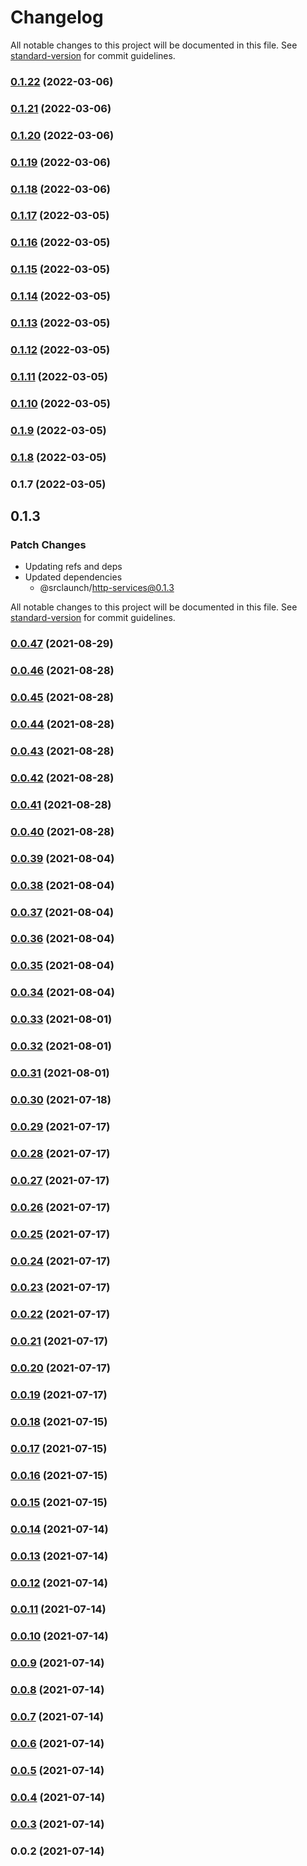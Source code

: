 # Changelog

All notable changes to this project will be documented in this file. See [standard-version](https://github.com/conventional-changelog/standard-version) for commit guidelines.

### [0.1.22](https://github.com/srclaunch/web-application-state/compare/v0.1.21...v0.1.22) (2022-03-06)

### [0.1.21](https://github.com/srclaunch/web-application-state/compare/v0.1.20...v0.1.21) (2022-03-06)

### [0.1.20](https://github.com/srclaunch/web-application-state/compare/v0.1.19...v0.1.20) (2022-03-06)

### [0.1.19](https://github.com/srclaunch/web-application-state/compare/v0.1.18...v0.1.19) (2022-03-06)

### [0.1.18](https://github.com/srclaunch/web-application-state/compare/v0.1.17...v0.1.18) (2022-03-06)

### [0.1.17](https://github.com/srclaunch/web-application-state/compare/v0.1.16...v0.1.17) (2022-03-05)

### [0.1.16](https://github.com/srclaunch/web-application-state/compare/v0.1.15...v0.1.16) (2022-03-05)

### [0.1.15](https://github.com/srclaunch/web-application-state/compare/v0.1.14...v0.1.15) (2022-03-05)

### [0.1.14](https://github.com/srclaunch/web-application-state/compare/v0.1.13...v0.1.14) (2022-03-05)

### [0.1.13](https://github.com/srclaunch/web-application-state/compare/v0.1.12...v0.1.13) (2022-03-05)

### [0.1.12](https://github.com/srclaunch/web-application-state/compare/v0.1.11...v0.1.12) (2022-03-05)

### [0.1.11](https://github.com/srclaunch/web-application-state/compare/v0.1.10...v0.1.11) (2022-03-05)

### [0.1.10](https://github.com/srclaunch/web-application-state/compare/v0.1.9...v0.1.10) (2022-03-05)

### [0.1.9](https://github.com/srclaunch/web-application-state/compare/v0.1.8...v0.1.9) (2022-03-05)

### [0.1.8](https://github.com/srclaunch/web-application-state/compare/v0.1.7...v0.1.8) (2022-03-05)

### 0.1.7 (2022-03-05)

## 0.1.3

### Patch Changes

- Updating refs and deps
- Updated dependencies
  - @srclaunch/http-services@0.1.3

All notable changes to this project will be documented in this file. See [standard-version](https://github.com/conventional-changelog/standard-version) for commit guidelines.

### [0.0.47](https://github.com/srclaunch/state/compare/v0.0.46...v0.0.47) (2021-08-29)

### [0.0.46](https://github.com/srclaunch/state/compare/v0.0.45...v0.0.46) (2021-08-28)

### [0.0.45](https://github.com/srclaunch/state/compare/v0.0.44...v0.0.45) (2021-08-28)

### [0.0.44](https://github.com/srclaunch/state/compare/v0.0.43...v0.0.44) (2021-08-28)

### [0.0.43](https://github.com/srclaunch/state/compare/v0.0.42...v0.0.43) (2021-08-28)

### [0.0.42](https://github.com/srclaunch/state/compare/v0.0.41...v0.0.42) (2021-08-28)

### [0.0.41](https://github.com/srclaunch/state/compare/v0.0.40...v0.0.41) (2021-08-28)

### [0.0.40](https://github.com/srclaunch/state/compare/v0.0.39...v0.0.40) (2021-08-28)

### [0.0.39](https://github.com/srclaunch/state/compare/v0.0.38...v0.0.39) (2021-08-04)

### [0.0.38](https://github.com/srclaunch/state/compare/v0.0.37...v0.0.38) (2021-08-04)

### [0.0.37](https://github.com/srclaunch/state/compare/v0.0.36...v0.0.37) (2021-08-04)

### [0.0.36](https://github.com/srclaunch/state/compare/v0.0.35...v0.0.36) (2021-08-04)

### [0.0.35](https://github.com/srclaunch/state/compare/v0.0.34...v0.0.35) (2021-08-04)

### [0.0.34](https://github.com/srclaunch/state/compare/v0.0.33...v0.0.34) (2021-08-04)

### [0.0.33](https://github.com/srclaunch/state/compare/v0.0.32...v0.0.33) (2021-08-01)

### [0.0.32](https://github.com/srclaunch/state/compare/v0.0.31...v0.0.32) (2021-08-01)

### [0.0.31](https://github.com/srclaunch/state/compare/v0.0.30...v0.0.31) (2021-08-01)

### [0.0.30](https://github.com/srclaunch/state/compare/v0.0.29...v0.0.30) (2021-07-18)

### [0.0.29](https://github.com/srclaunch/state/compare/v0.0.28...v0.0.29) (2021-07-17)

### [0.0.28](https://github.com/srclaunch/state/compare/v0.0.27...v0.0.28) (2021-07-17)

### [0.0.27](https://github.com/srclaunch/state/compare/v0.0.26...v0.0.27) (2021-07-17)

### [0.0.26](https://github.com/srclaunch/state/compare/v0.0.25...v0.0.26) (2021-07-17)

### [0.0.25](https://github.com/srclaunch/state/compare/v0.0.24...v0.0.25) (2021-07-17)

### [0.0.24](https://github.com/srclaunch/state/compare/v0.0.23...v0.0.24) (2021-07-17)

### [0.0.23](https://github.com/srclaunch/state/compare/v0.0.22...v0.0.23) (2021-07-17)

### [0.0.22](https://github.com/srclaunch/state/compare/v0.0.21...v0.0.22) (2021-07-17)

### [0.0.21](https://github.com/srclaunch/state/compare/v0.0.20...v0.0.21) (2021-07-17)

### [0.0.20](https://github.com/srclaunch/state/compare/v0.0.19...v0.0.20) (2021-07-17)

### [0.0.19](https://github.com/srclaunch/state/compare/v0.0.18...v0.0.19) (2021-07-17)

### [0.0.18](https://github.com/srclaunch/state/compare/v0.0.17...v0.0.18) (2021-07-15)

### [0.0.17](https://github.com/srclaunch/state/compare/v0.0.16...v0.0.17) (2021-07-15)

### [0.0.16](https://github.com/srclaunch/state/compare/v0.0.15...v0.0.16) (2021-07-15)

### [0.0.15](https://github.com/srclaunch/state/compare/v0.0.14...v0.0.15) (2021-07-15)

### [0.0.14](https://github.com/srclaunch/state/compare/v0.0.13...v0.0.14) (2021-07-14)

### [0.0.13](https://github.com/srclaunch/state/compare/v0.0.12...v0.0.13) (2021-07-14)

### [0.0.12](https://github.com/srclaunch/state/compare/v0.0.11...v0.0.12) (2021-07-14)

### [0.0.11](https://github.com/srclaunch/state/compare/v0.0.10...v0.0.11) (2021-07-14)

### [0.0.10](https://github.com/srclaunch/state/compare/v0.0.9...v0.0.10) (2021-07-14)

### [0.0.9](https://github.com/srclaunch/state/compare/v0.0.8...v0.0.9) (2021-07-14)

### [0.0.8](https://github.com/srclaunch/state/compare/v0.0.7...v0.0.8) (2021-07-14)

### [0.0.7](https://github.com/srclaunch/state/compare/v0.0.6...v0.0.7) (2021-07-14)

### [0.0.6](https://github.com/srclaunch/state/compare/v0.0.5...v0.0.6) (2021-07-14)

### [0.0.5](https://github.com/srclaunch/state/compare/v0.0.4...v0.0.5) (2021-07-14)

### [0.0.4](https://github.com/srclaunch/state/compare/v0.0.3...v0.0.4) (2021-07-14)

### [0.0.3](https://github.com/srclaunch/state/compare/v0.0.2...v0.0.3) (2021-07-14)

### 0.0.2 (2021-07-14)
